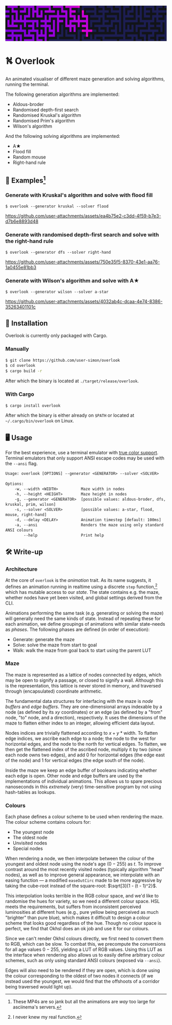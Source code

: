 ![banner img](img/banner.png)


# ⛕ Overlook

An animated visualiser of different maze generation and solving algorithms, running the terminal. 

The following generation algorithms are implemented:
- Aldous-broder
- Randomised depth-first search
- Randomised Kruskal's algorithm
- Randomised Prim's algorithm
- Wilson's algorithm

And the following solving algorithms are implemented:
- A★
- Flood fill
- Random mouse
- Right-hand rule


## 📌 Examples[^1]

### Generate with Kruskal's algorithm and solve with flood fill
```
$ overlook --generator kruskal --solver flood
```

https://github.com/user-attachments/assets/ea4b75e2-c3dd-4f59-b7e3-d7b6e8893d48


### Generate with randomised depth-first search and solve with the right-hand rule
```
$ overlook --generator dfs --solver right-hand
```

https://github.com/user-attachments/assets/750e35f5-8370-43e1-aa76-1a0455e81bb3


### Generate with Wilson's algorithm and solve with A★
```
$ overlook --generator wilson --solver a-star
```

https://github.com/user-attachments/assets/4032ab4c-dcaa-4e74-8386-35263401101c


## 📮 Installation

Overlook is currently only packaged with Cargo.


### Manually

```sh
$ git clone https://github.com/user-simon/overlook
$ cd overlook
$ cargo build -r
```

After which the binary is located at `./target/release/overlook`. 


### With Cargo

```sh
$ cargo install overlook
```

After which the binary is either already on `$PATH` or located at `~/.cargo/bin/overlook` on Linux. 


## 🖥️ Usage

For the best experience, use a terminal emulator with [true color support](https://gist.github.com/kurahaupo/6ce0eaefe5e730841f03cb82b061daa2#now-supporting-true-color). Terminal emulators that only support ANSI escape codes may be used with the `--ansi` flag. 

```
Usage: overlook [OPTIONS] --generator <GENERATOR> --solver <SOLVER>

Options:
    -w, --width <WIDTH>          Maze width in nodes
    -h, --height <HEIGHT>        Maze height in nodes
    -g, --generator <GENERATOR>  [possible values: aldous-broder, dfs, kruskal, prim, wilson]
    -s, --solver <SOLVER>        [possible values: a-star, flood, mouse, right-hand]
    -d, --delay <DELAY>          Animation timestep [default: 100ms]
    -a, --ansi                   Renders the maze using only standard ANSI colours
        --help                   Print help
```


## 🛠️ Write-up

### Architecture

At the core of `overlook` is the _animation_ trait. As its name suggests, it defines an animation running in realtime using a discrete `step` function,[^2] which has mutable access to our _state_. The state contains e.g. the maze, whether nodes have yet been visited, and global settings derived from the CLI. 

Animations performing the same task (e.g. generating or solving the maze) will generally need the same kinds of state. Instead of repeating these for each animation, we define groupings of animations with similar state-needs as _phases_. The following phases are defined (in order of execution): 
- Generate: generate the maze
- Solve: solve the maze from start to goal
- Walk: walk the maze from goal back to start using the parent LUT


### Maze

The maze is represented as a lattice of nodes connected by edges, which may be open to signify a passage, or closed to signify a wall. Although this is the representation, this lattice is never stored in memory, and traversed through (encapsulated) coordinate arithmetic. 

The fundamental data structures for interfacing with the maze is _node buffers_ and _edge buffers_. They are one-dimensional arrays indexable by a node (as defined by its $xy$ coordinates) or an edge (as defined by a "from" node, "to" node, and a direction), respectively. It uses the dimensions of the maze to flatten either index to an integer, allowing efficient data layout. 

Nodes indices are trivially flattened according to $x + y * \text{width}$. To flatten edge indices, we ascribe each edge to a node; the node to the west for horizontal edges, and the node to the north for vertical edges. To flatten, we then get the flattened index of the ascribed node, multiply it by two (since each node owns two edges), and add $0$ for horizontal edges (the edge east of the node) and $1$ for vertical edges (the edge south of the node). 

Inside the maze we keep an edge buffer of booleans indicating whether each edge is open. Other node and edge buffers are used by the implementations of individual animations. This allows us to spare precious nanoseconds in this _extremely_ (very) time-sensitive program by not using hash-tables as lookups. 


### Colours

Each phase defines a colour scheme to be used when rendering the maze. The colour scheme contains colours for:
- The youngest node
- The oldest node
- Unvisited nodes
- Special nodes

When rendering a node, we then interpolate between the colour of the youngest and oldest node using the node's age ($0-255$) as $t$. To improve contrast around the most recently visited nodes (typically algorithm "head" nodes), as well as to improve general appearance, we interpolate with an easing function — a modified `easeOutCirc` made to be more aggressive by taking the cube-root instead of the square-root: $\sqrt[3]{1 - (t - 1)^2}$. 

This interpolation looks terrible in the RGB colour space, and we'd like to randomise the hues for variety, so we need a different colour space. HSL meets the requirements, but suffers from inconsistent perceived luminosities at different hues (e.g., pure yellow being perceived as much "brighter" than pure blue), which makes it difficult to design a colour scheme that looks good regardless of the hue. Though no colour space is perfect, we find that Okhsl does an ok job and use it for our colours. 

Since we can't render Okhsl colours directly, we first need to convert them to RGB, which can be slow. To combat this, we precompute the conversions for all age values $0-255$, yielding a LUT of RGB values. Using this LUT as the interface when rendering also allows us to easily define arbitrary colour schemes, such as only using standard ANSI colours (exposed via `--ansi`). 

Edges will also need to be rendered if they are open, which is done using the colour corresponding to the oldest of two nodes it connects (if we instead used the youngest, we would find that the offshoots of a corridor being traversed would light up). 


[^1]: These MP4s are so jank but all the animations are _way_ too large for asciinema's servers. 
[^2]: I never knew my real function. 
